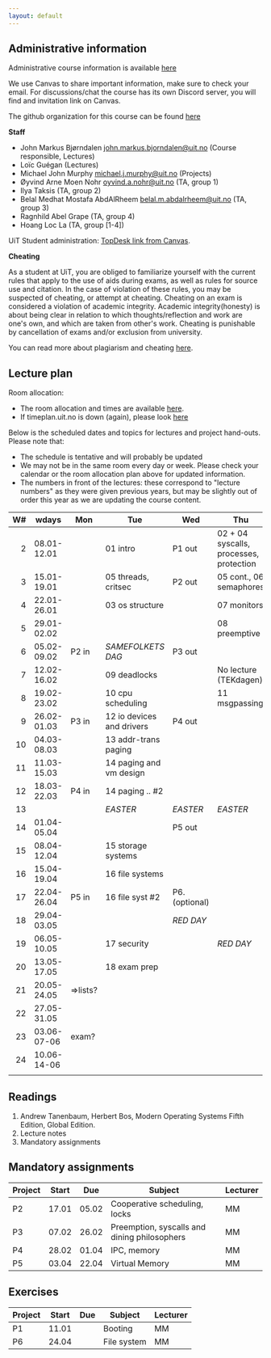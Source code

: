 ```yaml
---
layout: default
---
```


## Administrative information

Administrative course information is available [here](https://en.uit.no/utdanning/emner/emne?p_document_id=822456)

We use Canvas to share important information, make sure to check your email. 
For discussions/chat the course has its own Discord server, you will find and invitation link on Canvas.

The github organization for this course can be found [here](https://github.com/uit-inf-2201-s24)


**Staff**

* John Markus Bjørndalen <john.markus.bjorndalen@uit.no> (Course responsible, Lectures)
* Loïc Guégan (Lectures)
* Michael John Murphy <michael.j.murphy@uit.no> (Projects)
* Øyvind Arne Moen Nohr <oyvind.a.nohr@uit.no> (TA, group 1)
* Ilya Taksis (TA, group 2)
* Belal Medhat Mostafa AbdAlRheem <belal.m.abdalrheem@uit.no> (TA, group 3)
* Ragnhild Abel Grape (TA, group 4)
* Hoang Loc La (TA, group [1-4])

UiT Student administration: [TopDesk link from Canvas](https://uit.topdesk.net/tas/public/ssp/1550ac93-3cae-443d-a606-4ac1b2e5e6e1).

**Cheating**

As a student at UiT, you are obliged to familiarize yourself with the current rules that apply to the use of aids during exams, as well as rules for source use and citation. In the case of violation of these rules, you may be suspected of cheating, or attempt at cheating. Cheating on an exam is considered a violation of academic integrity. Academic integrity(honesty) is about being clear in relation to which thoughts/reflection and work are one's own, and which are taken from other's work. Cheating is punishable by cancellation of exams and/or exclusion from university.

You can read more about plagiarism and cheating [here](https://uit.no/sensor).

## Lecture plan

Room allocation: 
- The room allocation and times are available [here](https://timeplan.uit.no/emne_timeplan.php?sem=24v&module[]=INF-2201-1#week-52). 
- If timeplan.uit.no is down (again), please look [here](https://tp.educloud.no/uit/timeplan/timeplan.php?id%5B%5D=INF-2201%2C1&type=course&sem=24v&campus=)

Below is the scheduled dates and topics for lectures and project hand-outs. Please note that: 

- The schedule is tentative and will probably be updated
- We may not be in the same room every day or week. Please check your calendar or the room allocation plan above for updated information.
- The numbers in front of the lectures: these correspond to "lecture numbers" as they were given previous years, but may be slightly out 
  of order this year as we are updating the course content. 


| W# | wdays       | Mon      | Tue                       | Wed            | Thu                                     | Fr              |
|---:|-------------|----------|---------------------------|----------------|-----------------------------------------|-----------------|
|  2 | 08.01-12.01 |          | 01 intro                  | P1 out         | 02 + 04 syscalls, processes, protection |                 |
|  3 | 15.01-19.01 |          | 05 threads, critsec       | P2 out         | 05 cont., 06 semaphores                 |                 |
|  4 | 22.01-26.01 |          | 03 os structure           |                | 07 monitors                             |                 |
|  5 | 29.01-02.02 |          |                           |                | 08 preemptive                           |                 |
|  6 | 05.02-09.02 | P2 in    | *SAMEFOLKETS DAG*         | P3 out         |                                         |                 |
|  7 | 12.02-16.02 |          | 09 deadlocks              |                | No lecture (TEKdagen)                   |                 |
|  8 | 19.02-23.02 |          | 10 cpu scheduling         |                | 11 msgpassing                           |                 |
|  9 | 26.02-01.03 | P3 in    | 12 io devices and drivers | P4 out         |                                         |                 |
| 10 | 04.03-08.03 |          | 13 addr-trans paging      |                |                                         |                 |
| 11 | 11.03-15.03 |          | 14 paging and vm design   |                |                                         |                 |
| 12 | 18.03-22.03 | P4 in    | 14 paging .. #2           |                |                                         |                 |
| 13 |             |          | *EASTER*                  | *EASTER*       | *EASTER*                                |                 |
| 14 | 01.04-05.04 |          |                           | P5 out         |                                         |                 |
| 15 | 08.04-12.04 |          | 15 storage systems        |                |                                         |                 |
| 16 | 15.04-19.04 |          | 16 file systems           |                |                                         |                 |
| 17 | 22.04-26.04 | P5 in    | 16 file syst #2           | P6. (optional) |                                         |                 |
| 18 | 29.04-03.05 |          |                           | *RED DAY*      |                                         |                 |
| 19 | 06.05-10.05 |          | 17 security               |                | *RED DAY*                               |                 |
| 20 | 13.05-17.05 |          | 18 exam prep              |                |                                         |                 |
| 21 | 20.05-24.05 | =>lists? |                           |                |                                         |                 |
| 22 | 27.05-31.05 |          |                           |                |                                         |                 |
| 23 | 03.06-07-06 | exam?    |                           |                |                                         |                 |
| 24 | 10.06-14-06 |          |                           |                |                                         | End of semester |
|    |             |          |                           |                |                                         |                 |

## Readings

1. Andrew Tanenbaum, Herbert Bos, Modern Operating Systems Fifth Edition, Global Edition.
2. Lecture notes
3. Mandatory assignments

## Mandatory assignments

| Project | Start | Due   | Subject           | Lecturer |
|---------|-------|-------|-------------------|----------|
| P2      | 17.01 | 05.02 | Cooperative scheduling, locks | MM       |
| P3      | 07.02 | 26.02 | Preemption, syscalls and dining philosophers | MM       |
| P4      | 28.02 | 01.04 | IPC, memory | MM       |
| P5      | 03.04 | 22.04 | Virtual Memory| MM       |

## Exercises

| Project | Start | Due | Subject           | Lecturer |
|---------|-------|-----|-------------------|----------|
| P1      | 11.01 |     | Booting | MM     |
| P6      | 24.04 |     | File system | MM       |

